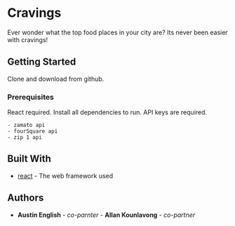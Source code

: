 # Cravings

Ever wonder what the top food places in your city are? Its never been easier with cravings!

## Getting Started

Clone and download from github.

### Prerequisites

  React required. Install all dependencies to run. API keys are required.

```
- zamato api
- fourSquare api
- zip 1 api
```



## Built With

* [react](https://reactjs.org/) - The web framework used


## Authors

* **Austin English** - *co-parnter* - **Allan Kounlavong** - *co-partner*




